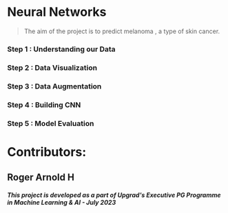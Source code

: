 # Neural Networks
> The aim of the project is to predict melanoma , a type of skin cancer.

### Step 1 : Understanding our Data
### Step 2 : Data Visualization
### Step 3 : Data Augmentation
### Step 4 : Building CNN
### Step 5 : Model Evaluation

# Contributors:
## Roger Arnold H

##### This project is developed as a part of Upgrad's Executive PG Programme in Machine Learning & AI - July 2023